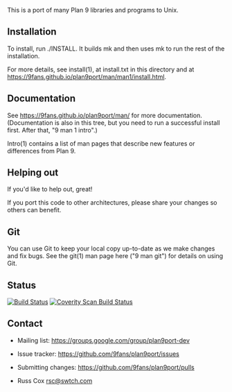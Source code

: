 This is a port of many Plan 9 libraries and programs to Unix.

Installation
------------

To install, run ./INSTALL.  It builds mk and then uses mk to
run the rest of the installation.

For more details, see install(1), at install.txt in this directory
and at https://9fans.github.io/plan9port/man/man1/install.html.

Documentation
-------------

See https://9fans.github.io/plan9port/man/ for more documentation.
(Documentation is also in this tree, but you need to run
a successful install first.  After that, "9 man 1 intro".)

Intro(1) contains a list of man pages that describe new features
or differences from Plan 9.

Helping out
-----------

If you'd like to help out, great!

If you port this code to other architectures, please share your changes
so others can benefit.

Git
---

You can use Git to keep your local copy up-to-date as we make
changes and fix bugs.  See the git(1) man page here ("9 man git")
for details on using Git.

Status
------

[![Build Status](https://travis-ci.org/9fans/plan9port.svg?branch=master)](https://travis-ci.org/9fans/plan9port)
[![Coverity Scan Build Status](https://scan.coverity.com/projects/plan-9-from-user-space/badge.svg)](https://scan.coverity.com/projects/plan-9-from-user-space)


Contact
-------

* Mailing list: https://groups.google.com/group/plan9port-dev
* Issue tracker: https://github.com/9fans/plan9port/issues
* Submitting changes: https://github.com/9fans/plan9port/pulls

* Russ Cox <rsc@swtch.com>
